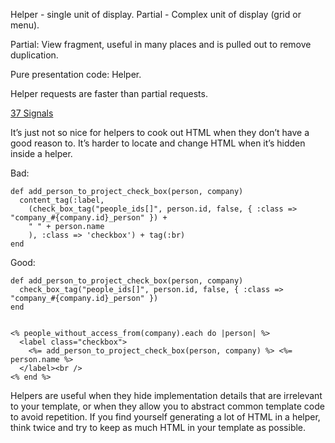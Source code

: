 Helper - single unit of display. Partial - Complex unit of display (grid or menu).

Partial: View fragment, useful in many places and is pulled out to remove duplication.

Pure presentation code: Helper.

Helper requests are faster than partial requests.

[37 Signals](http://37signals.com/svn/posts/1108-what-belongs-in-a-helper-method)

It’s just not so nice for helpers to cook out HTML when they don’t have a good reason to. It’s harder to locate and change HTML when it’s hidden inside a helper.

Bad:

    def add_person_to_project_check_box(person, company)
      content_tag(:label,
        (check_box_tag("people_ids[]", person.id, false, { :class => "company_#{company.id}_person" }) +
        " " + person.name
        ), :class => 'checkbox') + tag(:br)
    end

Good:


    def add_person_to_project_check_box(person, company)
      check_box_tag("people_ids[]", person.id, false, { :class => "company_#{company.id}_person" })
    end


    <% people_without_access_from(company).each do |person| %>
      <label class="checkbox">
        <%= add_person_to_project_check_box(person, company) %> <%= person.name %>
      </label><br />
    <% end %>

Helpers are useful when they hide implementation details that are irrelevant to your template, or when they allow you to abstract common template code to avoid repetition. If you find yourself generating a lot of HTML in a helper, think twice and try to keep as much HTML in your template as possible.


